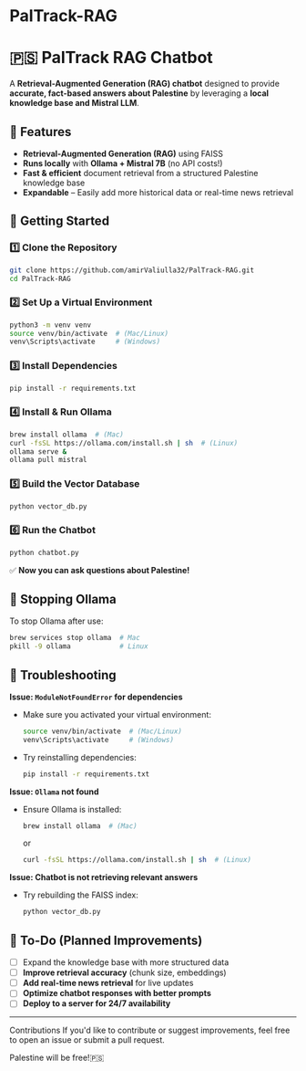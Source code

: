 # PalTrack-RAG
# 🇵🇸 PalTrack RAG Chatbot

A **Retrieval-Augmented Generation (RAG) chatbot** designed to provide **accurate, fact-based answers about Palestine** by leveraging a **local knowledge base and Mistral LLM**.

## 🚀 Features
- **Retrieval-Augmented Generation (RAG)** using FAISS
- **Runs locally** with **Ollama + Mistral 7B** (no API costs!)
- **Fast & efficient** document retrieval from a structured Palestine knowledge base
- **Expandable** – Easily add more historical data or real-time news retrieval

## 📌 Getting Started

### **1️⃣ Clone the Repository**
```bash
git clone https://github.com/amirValiulla32/PalTrack-RAG.git
cd PalTrack-RAG
```

### **2️⃣ Set Up a Virtual Environment**
```bash
python3 -m venv venv
source venv/bin/activate  # (Mac/Linux)
venv\Scripts\activate     # (Windows)
```

### **3️⃣ Install Dependencies**
```bash
pip install -r requirements.txt
```

### **4️⃣ Install & Run Ollama**
```bash
brew install ollama  # (Mac)
curl -fsSL https://ollama.com/install.sh | sh  # (Linux)
ollama serve &
ollama pull mistral
```

### **5️⃣ Build the Vector Database**
```bash
python vector_db.py
```

### **6️⃣ Run the Chatbot**
```bash
python chatbot.py
```
✅ **Now you can ask questions about Palestine!**

## 🛑 Stopping Ollama
To stop Ollama after use:
```bash
brew services stop ollama  # Mac
pkill -9 ollama            # Linux
```

## 🔧 Troubleshooting
**Issue: `ModuleNotFoundError` for dependencies**
- Make sure you activated your virtual environment:  
  ```bash
  source venv/bin/activate  # (Mac/Linux)
  venv\Scripts\activate     # (Windows)
  ```
- Try reinstalling dependencies:  
  ```bash
  pip install -r requirements.txt
  ```

**Issue: `Ollama` not found**
- Ensure Ollama is installed:  
  ```bash
  brew install ollama  # (Mac)
  ```
  or
  ```bash
  curl -fsSL https://ollama.com/install.sh | sh  # (Linux)
  ```

**Issue: Chatbot is not retrieving relevant answers**
- Try rebuilding the FAISS index:
  ```bash
  python vector_db.py
  ```

## 📌 To-Do (Planned Improvements)
- [ ] Expand the knowledge base with more structured data
- [ ] **Improve retrieval accuracy** (chunk size, embeddings)
- [ ] **Add real-time news retrieval** for live updates
- [ ] **Optimize chatbot responses with better prompts**
- [ ] **Deploy to a server for 24/7 availability**

---

 Contributions
If you'd like to contribute or suggest improvements, feel free to open an issue or submit a pull request.

Palestine will be free!🇵🇸

